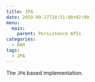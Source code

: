 ```yaml
---
title: JPA
date: 2019-09-27T18:51:08+02:00
menu:
  main:
    parent: Persistence APIs
categories:
  - DAO
tags:
  - JPA
---
```


The `JPA` based implementation.
